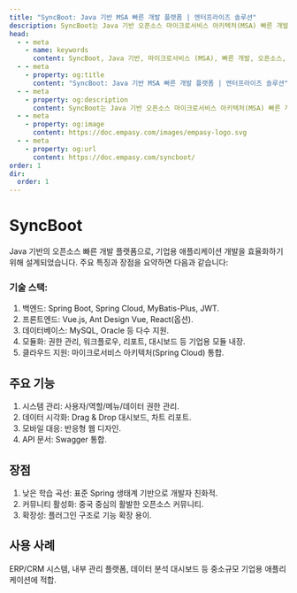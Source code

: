 ```yaml
---
title: "SyncBoot: Java 기반 MSA 빠른 개발 플랫폼 | 엔터프라이즈 솔루션"
description: SyncBoot는 Java 기반 오픈소스 마이크로서비스 아키텍처(MSA) 빠른 개발 플랫폼입니다. 기업용 애플리케이션의 신속한 개발, 배포, 안정적인 운영을 위한 E2E 솔루션을 제공하며, CI/CD, 모니터링, API 관리, 강력한 보안을 통해 비즈니스 민첩성과 효율성을 극대화합니다.
head:
  - - meta
    - name: keywords
      content: SyncBoot, Java 기반, 마이크로서비스 (MSA), 빠른 개발, 오픈소스, 기업용 애플리케이션, Service Mesh, API Management,  API 게이트웨이,  Cloud-native MSA, 클라우드 네이티브 ,  Functions‑as‑a‑Service (FaaS), AI 기반 자가 치유(AI Self-Healing), GitOps, 컨테이너 및 오케스트레이션, 하이브리드 클라우드 및 분산 시스템, 모놀리식→MSA 점진적 전환, SAGA 패턴, 이벤트 소싱, MSA 베스트 프랙티스, 개발 플랫폼, Spring Boot, Spring Cloud, CI/CD, DevOps, 컨테이너, API 관리, 모니터링, E2E 솔루션, 확장성, ERP 시스템, CRM 시스템, 백오피스, 데이터 시각화, 클라우드 네이티브, 보안, 시스템 통합, 플러그인 구조, 낮은 학습 곡선
  - - meta
    - property: og:title
      content: "SyncBoot: Java 기반 MSA 빠른 개발 플랫폼 | 엔터프라이즈 솔루션"
  - - meta
    - property: og:description
      content: SyncBoot는 Java 기반 오픈소스 마이크로서비스 아키텍처(MSA) 빠른 개발 플랫폼입니다. 기업용 애플리케이션의 신속한 개발, 배포, 안정적인 운영을 위한 E2E 솔루션을 제공하며, CI/CD, 모니터링, API 관리, 강력한 보안을 통해 비즈니스 민첩성과 효율성을 극대화합니다.
  - - meta
    - property: og:image
      content: https://doc.empasy.com/images/empasy-logo.svg
  - - meta
    - property: og:url
      content: https://doc.empasy.com/syncboot/
order: 1
dir:
  order: 1
---
```


# SyncBoot

Java 기반의 오픈소스 빠른 개발 플랫폼으로, 기업용 애플리케이션 개발을 효율화하기 위해 설계되었습니다. 주요 특징과 장점을 요약하면 다음과 같습니다:

### 기술 스택:

1. 백엔드: Spring Boot, Spring Cloud, MyBatis-Plus, JWT.
1. 프론트엔드: Vue.js, Ant Design Vue, React(옵션).
1. 데이터베이스: MySQL, Oracle 등 다수 지원.
1. 모듈화: 권한 관리, 워크플로우, 리포트, 대시보드 등 기업용 모듈 내장.
1. 클라우드 지원: 마이크로서비스 아키텍처(Spring Cloud) 통합.

## 주요 기능

1. 시스템 관리: 사용자/역할/메뉴/데이터 권한 관리.
1. 데이터 시각화: Drag & Drop 대시보드, 차트 리포트.
1. 모바일 대응: 반응형 웹 디자인.
1. API 문서: Swagger 통합.

## 장점

1. 낮은 학습 곡선: 표준 Spring 생태계 기반으로 개발자 친화적.
1. 커뮤니티 활성화: 중국 중심의 활발한 오픈소스 커뮤니티.
1. 확장성: 플러그인 구조로 기능 확장 용이.

## 사용 사례

ERP/CRM 시스템, 내부 관리 플랫폼, 데이터 분석 대시보드 등 중소규모 기업용 애플리케이션에 적합.
